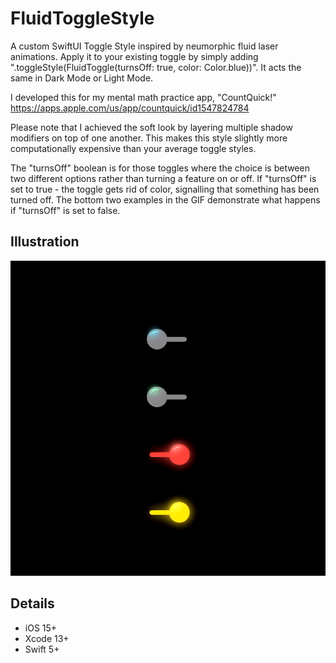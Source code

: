 # FluidToggleStyle

A custom SwiftUI Toggle Style inspired by neumorphic fluid laser animations. Apply it to your existing toggle by simply adding ".toggleStyle(FluidToggle(turnsOff: true, color: Color.blue))". It acts the same in Dark Mode or Light Mode.

I developed this for my mental math practice app, "CountQuick!"
https://apps.apple.com/us/app/countquick/id1547824784

Please note that I achieved the soft look by layering multiple shadow modifiers on top of one another. This makes this style slightly more computationally expensive than your average toggle styles. 

The "turnsOff" boolean is for those toggles where the choice is between two different options rather than turning a feature on or off. If "turnsOff" is set to true - the toggle gets rid of color, signalling that something has been turned off. The bottom two examples in the GIF demonstrate what happens if "turnsOff" is set to false.

## Illustration
![](FluidToggle.gif)

## Details
- iOS 15+
- Xcode 13+
- Swift 5+

